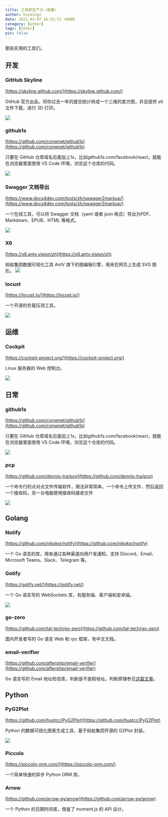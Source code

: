 ```yaml
---
title: 工具即生产力（收集）
author: huimingz
date: 2021-03-07 16:32:11 +0800
category: [other]
tags: [other]
pin: false
---
```


那些实用的工具们。

## 开发
### GitHub Skyline
[https://skyline.github.com/](https://skyline.github.com/)

GitHub 官方出品，将你过去一年的提交统计转成一个三维的直方图，并且提供 stl 文件下载，进行 3D 打印。

![](https://hmz-storage.oss-cn-shenzhen.aliyuncs.com/static/img/2021/03-07-1t52xH.jpg)

### github1s
[https://github.com/conwnet/github1s](https://github.com/conwnet/github1s)

只要在 GitHub 仓库域名后面加上1s，比如github1s.com/facebook/react，就能在浏览器里面使用 VS Code 环境，浏览这个仓库的代码。

![](https://hmz-storage.oss-cn-shenzhen.aliyuncs.com/static/img/2021/03-28-dDr46y.jpg)

### Swagger 文档导出
[https://www.docs4dev.com/tools/zh/swagger2markup/](https://www.docs4dev.com/tools/zh/swagger2markup/)

一个在线工具，可以将 Swagger 文档（yaml 或者 json 格式）导出为PDF、Markdown、EPUB、HTML 等格式。

![](https://hmz-storage.oss-cn-shenzhen.aliyuncs.com/static/img/2021/03-07-QoTxWv.png)

### X6
[https://x6.antv.vision/zh](https://x6.antv.vision/zh)

蚂蚁集团数据可视化工具 AntV 旗下的图编辑引擎，用来在网页上生成 SVG 图形。
![](https://hmz-storage.oss-cn-shenzhen.aliyuncs.com/static/img/2021/03-07-LwTBv8.jpg)

### locust
[https://locust.io/](https://locust.io/)

一个开源的负载压测工具。

![](https://hmz-storage.oss-cn-shenzhen.aliyuncs.com/static/img/2021/03-07-vBiS8R.jpg)

## 运维

### Cockpit
[https://cockpit-project.org/](https://cockpit-project.org/)

Linux 服务器的 Web 控制台。

![](https://hmz-storage.oss-cn-shenzhen.aliyuncs.com/static/img/2021/03-07-WQVwD8.jpg)

## 日常
### github1s
[https://github.com/conwnet/github1s](https://github.com/conwnet/github1s)

只要在 GitHub 仓库域名后面加上1s，比如github1s.com/facebook/react，就能在浏览器里面使用 VS Code 环境，浏览这个仓库的代码。

![](https://hmz-storage.oss-cn-shenzhen.aliyuncs.com/static/img/2021/03-07-6457Z3.jpg)

### pcp
[https://github.com/dennis-tra/pcp](https://github.com/dennis-tra/pcp)

一个命令行的点对点文件传输软件，用法非常简单。一个命令上传文件，然后返回一个接收码，另一台电脑使用接收码接收文件

![](https://hmz-storage.oss-cn-shenzhen.aliyuncs.com/static/img/2021/03-07-demo-2021-02-13.gif)

## Golang
### Notify
[https://github.com/nikoksr/notify](https://github.com/nikoksr/notify)

一个 Go 语言的库，用来通过各种渠道向用户发通知，支持 Discord、Email、Microsoft Teams、Slack、Telegram 等。

### Gotify
[https://gotify.net/](https://gotify.net/)

一个 Go 语言写的 WebSockets 库，有服务端、客户端和安卓端。

![](https://hmz-storage.oss-cn-shenzhen.aliyuncs.com/static/img/2021/03-28-gUN6fZ.jpg)

### go-zero
[https://github.com/tal-tech/go-zero](https://github.com/tal-tech/go-zero)

国内开发者写的 Go 语言 Web 和 rpc 框架，有中文文档。

### email-verifier
[https://github.com/aftership/email-verifier](https://github.com/aftership/email-verifier)

Go 语言写的 Email 地址检验库，判断是不是假地址。判断原理参见[这篇文章](https://segmentfault.com/a/1190000038571446)。

## Python
### PyG2Plot
[https://github.com/hustcc/PyG2Plot](https://github.com/hustcc/PyG2Plot)

Python 的数据可视化图表生成工具，基于蚂蚁集团开源的 G2Plot 封装。

![](https://hmz-storage.oss-cn-shenzhen.aliyuncs.com/static/img/2021/03-07-o9Jd69.jpg)

### Piccolo
[https://piccolo-orm.com/](https://piccolo-orm.com/)

一个简单快速的异步 Python ORM 库。

### Arrow
[https://github.com/arrow-py/arrow](https://github.com/arrow-py/arrow)

一个 Python 的日期时间库，借鉴了 moment.js 的 API 设计。

